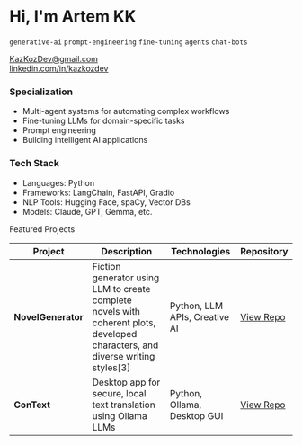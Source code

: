 # Hi, I'm Artem KK
`generative-ai` `prompt-engineering` `fine-tuning` `agents` `chat-bots` 

KazKozDev@gmail.com  
[linkedin.com/in/kazkozdev](https://linkedin.com/in/kazkozdev)

### Specialization
- Multi-agent systems for automating complex workflows  
- Fine-tuning LLMs for domain-specific tasks  
- Prompt engineering 
- Building intelligent AI applications  

### Tech Stack
- Languages: Python
- Frameworks: LangChain, FastAPI, Gradio
- NLP Tools: Hugging Face, spaCy, Vector DBs
- Models: Claude, GPT, Gemma, etc.

Featured Projects

| Project | Description | Technologies | Repository |
|---------|-------------|--------------|------------|
| **NovelGenerator** | Fiction generator using LLM to create complete novels with coherent plots, developed characters, and diverse writing styles[3] | Python, LLM APIs, Creative AI | [View Repo](https://github.com/KazKozDev/NovelGenerator) |
| **ConText** | Desktop app for secure, local text translation using Ollama LLMs | Python, Ollama, Desktop GUI | [View Repo](https://github.com/KazKozDev/ConText) |
